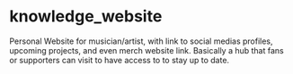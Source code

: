 # knowledge_website
Personal Website for musician/artist, with link to social medias profiles, upcoming projects, and even merch website link. Basically a hub that fans or supporters can visit to have access to to stay up to date.
